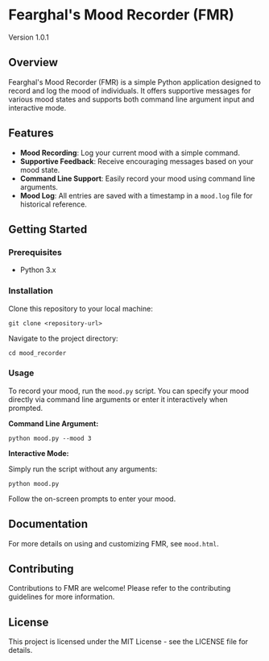 
# Fearghal's Mood Recorder (FMR)

Version 1.0.1

## Overview

Fearghal's Mood Recorder (FMR) is a simple Python application designed to record and log the mood of individuals. It offers supportive messages for various mood states and supports both command line argument input and interactive mode.

## Features

- **Mood Recording**: Log your current mood with a simple command.
- **Supportive Feedback**: Receive encouraging messages based on your mood state.
- **Command Line Support**: Easily record your mood using command line arguments.
- **Mood Log**: All entries are saved with a timestamp in a `mood.log` file for historical reference.

## Getting Started

### Prerequisites

- Python 3.x

### Installation

Clone this repository to your local machine:

```
git clone <repository-url>
```

Navigate to the project directory:

```
cd mood_recorder
```

### Usage

To record your mood, run the `mood.py` script. You can specify your mood directly via command line arguments or enter it interactively when prompted.

**Command Line Argument:**

```
python mood.py --mood 3
```

**Interactive Mode:**

Simply run the script without any arguments:

```
python mood.py
```

Follow the on-screen prompts to enter your mood.

## Documentation

For more details on using and customizing FMR, see `mood.html`.

## Contributing

Contributions to FMR are welcome! Please refer to the contributing guidelines for more information.

## License

This project is licensed under the MIT License - see the LICENSE file for details.
